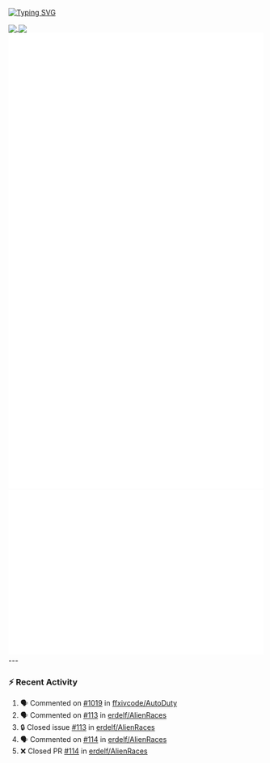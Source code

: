 [![Typing SVG](https://readme-typing-svg.demolab.com?font=Fira+Code&duration=1000&pause=1000&multiline=true&repeat=false&width=435&lines=Simon+Latusek+%7C+Gameplay+Engineer)](https://git.io/typing-svg)

<a href="https://github.com/anuraghazra/github-readme-stats">
  <img height=200 align="center" src="https://github-readme-stats.vercel.app/api?username=erdelf&theme=radical" />
</a>
<a href="https://github.com/anuraghazra/convoychat">
  <img height=200 align="center" src="https://streak-stats.demolab.com?user=erdelf&theme=radical&mode=weekly" />
</a>

<picture>
  <img src="/github-metrics.svg" alt="Metrics">
</picture>

<picture>
  <img src="/github-metrics-achievements.svg" alt="Achievements">
</picture>
---

### :zap: Recent Activity
<!--START_SECTION:activity-->
1. 🗣 Commented on [#1019](https://github.com/ffxivcode/AutoDuty/issues/1019#issuecomment-3063634314) in [ffxivcode/AutoDuty](https://github.com/ffxivcode/AutoDuty)
2. 🗣 Commented on [#113](https://github.com/erdelf/AlienRaces/issues/113#issuecomment-3063632136) in [erdelf/AlienRaces](https://github.com/erdelf/AlienRaces)
3. 🔒 Closed issue [#113](https://github.com/erdelf/AlienRaces/issues/113) in [erdelf/AlienRaces](https://github.com/erdelf/AlienRaces)
4. 🗣 Commented on [#114](https://github.com/erdelf/AlienRaces/pull/114#issuecomment-3063604445) in [erdelf/AlienRaces](https://github.com/erdelf/AlienRaces)
5. ❌ Closed PR [#114](https://github.com/erdelf/AlienRaces/pull/114) in [erdelf/AlienRaces](https://github.com/erdelf/AlienRaces)
<!--END_SECTION:activity-->

<!--
**erdelf/erdelf** is a ✨ _special_ ✨ repository because its `README.md` (this file) appears on your GitHub profile.

Here are some ideas to get you started:

- 🔭 I’m currently working on ...
- 🌱 I’m currently learning ...
- 👯 I’m looking to collaborate on ...
- 🤔 I’m looking for help with ...
- 💬 Ask me about ...
- 📫 How to reach me: ...
- 😄 Pronouns: ...
- ⚡ Fun fact: ...
-->
